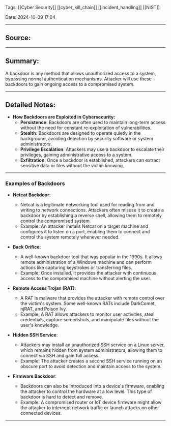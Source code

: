

Tags: [[Cyber Security]]  [[cyber_kill_chain]] [[incident_handling]] [[NIST]] 

Date: 2024-10-09 17:04

---

## Source: 


---

## Summary:
A backdoor is any method that allows unauthorized access to a system, bypassing normal authentication mechanisms. Attacker will use these backdoors to gain ongoing access to a compromised system. 

---

## Detailed Notes:
- **How Backdoors are Exploited in Cybersecurity:**
	- **Persistence**: Backdoors are often used to maintain long-term access without the need for constant re-exploitation of vulnerabilities.
	- **Stealth**: Backdoors are designed to operate quietly in the background, avoiding detection by security software or system administrators.
	- **Privilege Escalation**: Attackers may use a backdoor to escalate their privileges, gaining administrative access to a system.
	- **Exfiltration**: Once a backdoor is established, attackers can extract sensitive data or files without the victim knowing.

---
### **Examples of Backdoors** 

- **Netcat Backdoor**:
    
    - Netcat is a legitimate networking tool used for reading from and writing to network connections. Attackers often misuse it to create a backdoor by establishing a reverse shell, allowing them to remotely control the compromised system.
    - Example: An attacker installs Netcat on a target machine and configures it to listen on a port, enabling them to connect and control the system remotely whenever needed.
- **Back Orifice**:
    
    - A well-known backdoor tool that was popular in the 1990s. It allows remote administration of a Windows machine and can perform actions like capturing keystrokes or transferring files.
    - Example: Once installed, it provides the attacker with continuous access to the compromised machine without alerting the user.
- **Remote Access Trojan (RAT)**:
    
    - A RAT is malware that provides the attacker with remote control over the victim's system. Some well-known RATs include DarkComet, njRAT, and Poison Ivy.
    - Example: A RAT allows attackers to monitor user activities, steal credentials, capture screenshots, and manipulate files without the user's knowledge.
- **Hidden SSH Service**:
    
    - Attackers may install an unauthorized SSH service on a Linux server, which remains hidden from system administrators, allowing them to connect via SSH and gain full access.
    - Example: The attacker creates a second SSH service running on an obscure port to avoid detection and maintain access to the system.
- **Firmware Backdoor**:
    
    - Backdoors can also be introduced into a device's firmware, enabling the attacker to control the hardware at a low level. This type of backdoor is hard to detect and remove.
    - Example: A compromised router or IoT device firmware might allow the attacker to intercept network traffic or launch attacks on other connected devices.
---


